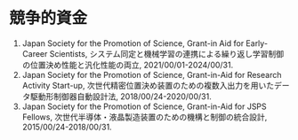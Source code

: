 # 競争的資金
1. Japan Society for the Promotion of Science, Grant-in Aid for Early-Career Scientists, システム同定と機械学習の連携による繰り返し学習制御の位置決め性能と汎化性能の両立, 2021/00/01-2024/00/31. 
1. Japan Society for the Promotion of Science, Grant-in-Aid for Research Activity Start-up, 次世代精密位置決め装置のための複数入出力を用いたデータ駆動形制御器自動設計法, 2018/00/24-2020/00/31. 
1. Japan Society for the Promotion of Science, Grant-in-Aid for JSPS Fellows, 次世代半導体・液晶製造装置のための機構と制御の統合設計, 2015/00/24-2018/00/31. 
